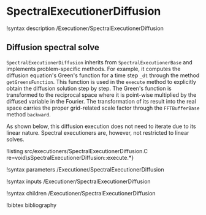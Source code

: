 # SpectralExecutionerDiffusion

!syntax description /Executioner/SpectralExecutionerDiffusion

## Diffusion spectral solve

`SpectralExecutionerDiffusion` inherits from `SpectralExecutionerBase` and implements problem-specific methods. For example, it computes the diffusion equation's Green's function for a time step `_dt` through the method `getGreensFunction`. This function is used in the `execute` method to explicitly obtain the diffusion solution step by step. The Green's function is transformed to the reciprocal space where it is point-wise multiplied by the diffused variable in the Fourier. The transformation of its result into the real space carries the proper grid-related scale factor through the `FFTBufferBase` method `backward`.

As shown below, this diffusion execution does not need to iterate due to its linear nature. Spectral executioners are, however, not restricted to linear solves.

!listing src/executioners/SpectralExecutionerDiffusion.C
         re=void\sSpectralExecutionerDiffusion::execute.*}

!syntax parameters /Executioner/SpectralExecutionerDiffusion

!syntax inputs /Executioner/SpectralExecutionerDiffusion

!syntax children /Executioner/SpectralExecutionerDiffusion

!bibtex bibliography
